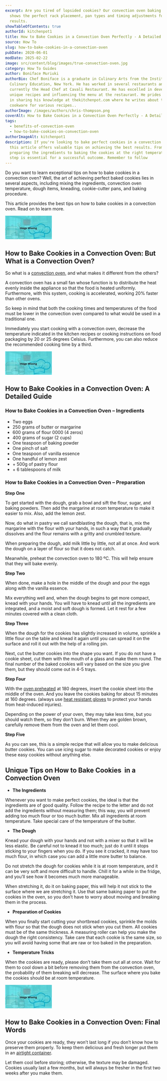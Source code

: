 ```yaml
---
excerpt: Are you tired of lopsided cookies? Our convection oven baking guide
  shows the perfect rack placement, pan types and timing adjustments for ideal
  results.
showTableOfContents: true
authorId: kitchenpot1
title: How to Bake Cookies in a Convection Oven Perfectly - A Detailed Guide
source: How To
slug: how-to-bake-cookies-in-a-convection-oven
pubDate: 2020-06-01
modDate: 2025-02-22
image: src/content/blog/images/true-convection-oven.jpg
category: How To Guides
author: Boniface Muriuki
authorBio: Chef Boniface is a graduate in Culinary Arts from the Institute of
  Culinary Education, New York. He has worked in several restaurants and is
  currently the Head Chef at Cavali Restaurant. He has excelled in developing
  unique recipes and influencing the menu at the restaurant. He prides himself
  in sharing his knowledge at thekitchenpot.com where he writes about the best
  cookware for various recipes..
authorImage: /images/authors/chris-thompson.png
coverAlt: How to Bake Cookies in a Convection Oven Perfectly - A Detailed Guide
tags:
  - benefits-of-convection-oven
  - how-to-bake-cookies-on-convection-oven
authorImageAlt: kitchenpot1
description: If you're looking to bake perfect cookies in a convection oven,
  this article offers valuable tips on achieving the best results. From
  preparing the ingredients to baking the cookies at the right temperature, each
  step is essential for a successful outcome. Remember to follow
---
```


Do you want to learn exceptional tips on how to bake cookies in a convection oven? Well, the art of achieving perfect baked cookies lies in several aspects, including mixing the ingredients, convection oven temperature, dough items, kneading, cookie-cutter pans, and baking procedure.

This article provides the best tips on how to bake cookies in a convection oven. Read on to learn more.

![How to Bake Cookies in a Convection Oven](images/portablegasgrill.jpg)

## **How to Bake Cookies in a Convection Oven: But What is a Convection Oven?**

So what is a [convection oven](https://en.wikipedia.org/wiki/Convection_oven), and what makes it different from the others? 

A convection oven has a small fan whose function is to distribute the heat evenly inside the appliance so that the food is heated uniformly. Furthermore, with this system, cooking is accelerated, working 20% faster than other ovens.

So keep in mind that both the cooking times and temperatures of the food must be lower in the convection oven compared to what would be used in a traditional one. 

Immediately you start cooking with a convection oven, decrease the temperature indicated in the kitchen recipes or cooking instructions on food packaging by 20 or 25 degrees Celsius. Furthermore, you can also reduce the recommended cooking time by a third.

![How to Bake Cookies ](images/portablegasgrill.jpg)

## How to Bake Cookies in a Convection Oven: A Detailed Guide

### **How to Bake Cookies in a Convection Oven – Ingredients**

-   Two eggs
-   250 grams of butter or margarine
-   600 grams of flour 0000 (4 zeros)
-   400 grams of sugar (2 cups)
-   One teaspoon of baking powder
-   One pinch of salt
-   One teaspoon of vanilla essence 
-   One handful of lemon zest
-   \+ 500g of pastry flour
-   \+ 6 tablespoons of milk

### **How to Bake Cookies in a Convection Oven – Preparation**

**Step One**

To get started with the dough, grab a bowl and sift the flour, sugar, and baking powders. Then add the margarine at room temperature to make it easier to mix. Also, add the lemon zest.

Now, do what in pastry we call sandblasting the dough, that is, mix the margarine with the flour with your hands, in such a way that it gradually dissolves and the flour remains with a gritty and crumbled texture. 

When preparing the dough, add milk little by little, not all at once. And work the dough on a layer of flour so that it does not catch.

Meanwhile, preheat the convection oven to 180 ºC. This will help ensure that they will bake evenly.

**Step Two**

When done, make a hole in the middle of the dough and pour the eggs along with the vanilla essence.

Mix everything well and, when the dough begins to get more compact, knead with your hands. You will have to knead until all the ingredients are integrated, and a moist and soft dough is formed. Let it rest for a few minutes covered with a clean cloth.

**Step Three**

When the dough for the cookies has slightly increased in volume, sprinkle a little flour on the table and knead it again until you can spread it on the surface and roll it out with the help of a rolling pin.

Next, cut the butter cookies into the shape you want. If you do not have a cookie sheet, cut them with the mouth of a glass and make them round. The final number of the baked cookies will vary based on the size you give them, but they should come out in 4-5 trays.

**Step Four**

With the [oven preheated](https://www.thekitchn.com/whats-a-convection-oven-and-when-do-i-use-it-appliance-guides-from-the-kitchen-216549) at 180 degrees, insert the cookie sheet into the middle of the oven. And you leave the cookies baking for about 15 minutes at 160 degrees. (always use [heat resistant gloves](https://thekitchenpot.com/blog/10-best-heat-resistant-gloves-for-cooking//) to protect your hands from heat-induced injuries).

Depending on the power of your oven, they may take less time, but you should watch them, so they don’t burn. When they are golden brown, carefully remove them from the oven and let them cool.

**Step Five**

As you can see, this is a simple recipe that will allow you to make delicious butter cookies. You can use icing sugar to make decorated cookies or enjoy these easy cookies without anything else. 

## **Unique Tips on How to Bake Cookies  in a Convection Oven**

-   **The Ingredients**

Whenever you want to make perfect cookies, the ideal is that the ingredients are of good quality. Follow the recipe to the letter and do not add the ingredients without measuring them; this way, you will prevent adding too much flour or too much butter. Mix all ingredients at room temperature. Take special care of the temperature of the butter.

-   **The Dough**

Knead your dough with your hands and not with a mixer so that it will be less elastic. Be careful not to knead it too much; just do it until it stops sticking to your fingers when you do. If you see it cracked, it may have too much flour, in which case you can add a little more butter to balance.

Do not stretch the dough for cookies while it is at room temperature, and it can be very soft and more difficult to handle. Chill it for a while in the fridge, and you’ll see how it becomes much more manageable. 

When stretching it, do it on baking paper, this will help it not stick to the surface where we are stretching it. Use that same baking paper to put the cookies in the oven, so you don’t have to worry about moving and breaking them in the process.

-   **Preparation of Cookies**

When you finally start cutting your shortbread cookies, sprinkle the molds with flour so that the dough does not stick when you cut them. All cookies must be of the same thickness. A measuring roller can help you make the dough the right consistency. Take care that each cookie is the same size, so you will avoid having some that are raw or too baked in the preparation.

-   **Temperature Tricks**

When the cookies are ready, please don’t take them out all at once. Wait for them to cool down a bit before removing them from the convection oven, the probability of them breaking will decrease. The surface where you bake the cookies should be at room temperature.

![](images/portablegasgrill.jpg)

## **How to Bake Cookies in a Convection Oven: Final Words**

Once your cookies are ready, they won’t last long if you don’t know how to preserve them properly. To keep them delicious and fresh longer put them in an [airtight container](https://thekitchenpot.com/blog/how-to-organize-pots-and-pans//). 

Let them cool before storing; otherwise, the texture may be damaged. Cookies usually last a few months, but will always be fresher in the first two weeks after you make them.
